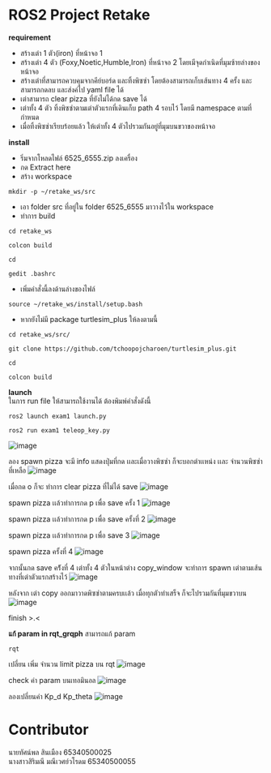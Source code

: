 # ROS2 Project Retake

**requirement**
- สร้างเต่า 1 ตัว(iron) ที่หน้าจอ 1
- สร้างเต่า 4 ตัว (Foxy,Noetic,Humble,Iron) ที่หน้าจอ 2 โดยเมีจุดกำเนิดที่มุมซ้ายล่างของหน้าจอ
- สร้างเต่าที่สามารถควบคุมจากคีย์บอร์ด และทิ้งพิซซ่า โดยต้องสามารถเก็บเส้นทาง 4 ครั้ง และสามารถกดลบ และส่งค่ไป yaml file ได้
- เต่าสามารถ clear pizza ที่ยังไม่ได้กด save ได้
- เต่าทั้ง 4 ตัว ทิ้งพิซซ่าตามเต่าตัวแรกที่เดินเก็บ path 4 รอบไว้ โดยมี namespace ตามที่กำหนด
- เมื่อทิ้งพิซซ่าเรียบร้อยแล้ว ให้เต่าทั้ง 4 ตัวไปรวมกันอยู่ที่มุมบนขวาของหน้าจอ

**install**
- ริ่มจากโหลดไฟล์ 6525_6555.zip ลงเครื่อง<br>
- กด Extract here <br>
- สร้าง workspace <br>
```
mkdir -p ~/retake_ws/src
```
- เอา folder src ที่อยู่ใน folder 6525_6555 มาวางไว้ใน workspace <br>
- ทำการ build <br>
```
cd retake_ws
```
```
colcon build
```
```
cd
```
```
gedit .bashrc
```
- เพิ่มคำสั่งนี้ลงด้านล่างของไฟล์
```
source ~/retake_ws/install/setup.bash 
```

- หากยังไม่มี package turtlesim_plus ให้ลงตามนี้
```
cd retake_ws/src/
```
```
git clone https://github.com/tchoopojcharoen/turtlesim_plus.git
```
```
cd
```
```
colcon build
```

**launch** <br>
ในการ run file ให้สามารถใช้งานได้ ต้องพิมพ์คำสั่งดังนี้
```
ros2 launch exam1 launch.py 
```
```
ros2 run exam1 teleop_key.py 
```
![image](https://github.com/user-attachments/assets/2c8a9d95-8937-492f-94f9-6ea03031f04b)

ลอง spawn pizza จะมี info แสดงปุ่มที่กด เเละเมื่อวางพิซซ่า ก็จะบอกตำเเหน่ง เเละ จำนวนพิซซ่าที่เหลือ
![image](https://github.com/user-attachments/assets/ae7e0d2d-2207-42df-9914-6e89ad018cc3)

เมื่อกด o ก็จะ ทำการ clear pizza ที่ไม่ได้ save
![image](https://github.com/user-attachments/assets/2e2a7605-47e6-40d6-baea-3c1b72124221)

spawn pizza เเล้วทำการกด p เพื่อ save ครั้ง 1 
![image](https://github.com/user-attachments/assets/8bc5ba6d-9fbc-4850-b0ea-292915419051)

spawn pizza เเล้วทำการกด p เพื่อ save ครั้งที่ 2
![image](https://github.com/user-attachments/assets/b05a7b12-9262-47b9-b957-767c17524d0e)

spawn pizza เเล้วทำการกด p เพื่อ save 3
![image](https://github.com/user-attachments/assets/c19bda89-7679-4ab8-bcc1-81effde3703b)

spawn pizza ครั้งที่ 4
![image](https://github.com/user-attachments/assets/d3e9861d-287d-4f6d-9a9f-67a3f6fda7a2)

จากนั้นกด save คร้ังที่ 4 เต่าทั้ง 4 ตัวในหน้าต่าง copy_window จะทำการ spawn เต่าตามเส้นทางที่เต่าตัวแรกสร้างไว้
![image](https://github.com/user-attachments/assets/66329e62-f5c1-4cd8-b4d6-60730529de5e)

หลังจาก เต่า copy ออกมาวาดพิซซ่าตามครบเเล้ว เมื่อทุกตัวทำเสร็จ ก็จะไปรวมกันที่มุมขวาบน
![image](https://github.com/user-attachments/assets/7b2765a7-e847-480a-b2f3-20d28e9d6901)

finish >.<


**แก้ param in rqt_grqph**
สามารถแก้ param 
```
rqt
```

เปลี่ยน เพิ่ม จำนวน limit pizza บน rqt
![image](https://github.com/user-attachments/assets/7e1ed2a0-9134-4274-9155-2395b250bc3f)

check ค่า param บนเทอมินอล
![image](https://github.com/user-attachments/assets/de9809ac-dc2d-4d67-9571-72337ad9c113)

ลองเปลี่ยนค่า Kp_d Kp_theta
![image](https://github.com/user-attachments/assets/ec5b99ce-c457-4842-a125-0167f62aaf20)


# **Contributor** 
นายทัศน์พล สินเมือง 65340500025 <br>
นางสาวสิริมณี มณีเวศย์วโรดม 65340500055
